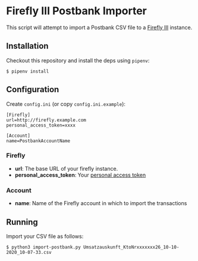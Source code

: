 Firefly III Postbank Importer
=============================

This script will attempt to import a Postbank CSV file to a [Firefly
III](https://github.com/firefly-iii/firefly-iii) instance.

Installation
------------

Checkout this repository and install the deps using `pipenv`:

```
$ pipenv install
```

Configuration
-------------

Create `config.ini` (or copy `config.ini.example`):

```
[Firefly]
url=http://firefly.example.com
personal_access_token=xxxx

[Account]
name=PostbankAccountName
```

### Firefly

- **url**: The base URL of your firefly instance.
- **personal_access_token**: Your [personal access token](https://firefly-iii.gitbook.io/firefly-iii-bunq-importer/installing-and-running/configure#personal-access-token)

### Account

- **name**: Name of the Firefly account in which to import the transactions

Running
-------

Import your CSV file as follows:

```
$ python3 import-postbank.py Umsatzauskunft_KtoNrxxxxxxx26_10-10-2020_10-07-33.csv
```
